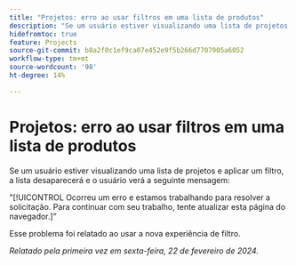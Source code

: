 ```yaml
---
title: "Projetos: erro ao usar filtros em uma lista de produtos"
description: "Se um usuário estiver visualizando uma lista de projetos e aplicar um filtro, a lista desaparecerá e o usuário verá uma mensagem de erro."
hidefromtoc: true
feature: Projects
source-git-commit: b8a2f0c1ef9ca07e452e9f5b266d7707905a6052
workflow-type: tm+mt
source-wordcount: '98'
ht-degree: 14%

---
```



# Projetos: erro ao usar filtros em uma lista de produtos

Se um usuário estiver visualizando uma lista de projetos e aplicar um filtro, a lista desaparecerá e o usuário verá a seguinte mensagem:

&quot;[!UICONTROL Ocorreu um erro e estamos trabalhando para resolver a solicitação. Para continuar com seu trabalho, tente atualizar esta página do navegador.]”

Esse problema foi relatado ao usar a nova experiência de filtro.

_Relatado pela primeira vez em sexta-feira, 22 de fevereiro de 2024._
